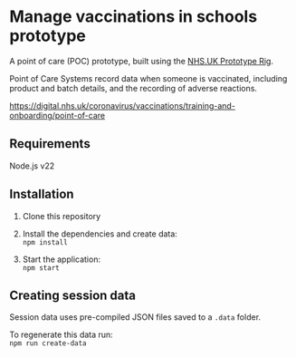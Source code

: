 # Manage vaccinations in schools prototype

A point of care (POC) prototype, built using the [NHS.UK Prototype Rig](https://github.com/x-govuk/nhsuk-prototype-rig).

Point of Care Systems record data when someone is vaccinated, including product and batch details, and the recording of adverse reactions.

<https://digital.nhs.uk/coronavirus/vaccinations/training-and-onboarding/point-of-care>

## Requirements

Node.js v22

## Installation

1. Clone this repository

2. Install the dependencies and create data:\
   `npm install`

3. Start the application:\
   `npm start`

## Creating session data

Session data uses pre-compiled JSON files saved to a `.data` folder.

To regenerate this data run:\
`npm run create-data`

